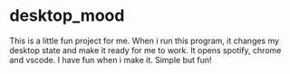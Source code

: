 # desktop_mood
This is a little fun project for me. When i run this program, it changes my desktop state and make it ready for me to work. It opens spotify, chrome and vscode. I have fun when i make it. Simple but fun!

